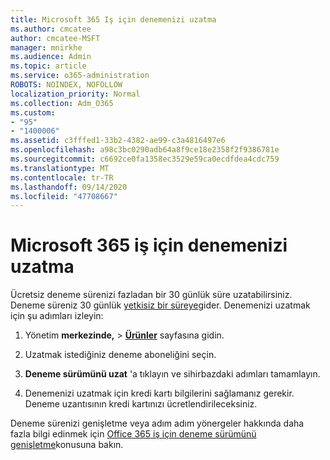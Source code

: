 ```yaml
---
title: Microsoft 365 Iş için denemenizi uzatma
ms.author: cmcatee
author: cmcatee-MSFT
manager: mnirkhe
ms.audience: Admin
ms.topic: article
ms.service: o365-administration
ROBOTS: NOINDEX, NOFOLLOW
localization_priority: Normal
ms.collection: Adm_O365
ms.custom:
- "95"
- "1400006"
ms.assetid: c3fffed1-33b2-4382-ae99-c3a4816497e6
ms.openlocfilehash: a98c3bc0290adb64a8f9ce18e2358f2f9386781e
ms.sourcegitcommit: c6692ce0fa1358ec3529e59ca0ecdfdea4cdc759
ms.translationtype: MT
ms.contentlocale: tr-TR
ms.lasthandoff: 09/14/2020
ms.locfileid: "47708667"
---
```

# <a name="extend-your-trial-for-microsoft-365-for-business"></a>Microsoft 365 iş için denemenizi uzatma

Ücretsiz deneme sürenizi fazladan bir 30 günlük süre uzatabilirsiniz. Deneme süreniz 30 günlük [yetkisiz bir süreye](https://docs.microsoft.com/alchemyinsights/grace-period-for-microsoft-365-free-trial)gider. Denemenizi uzatmak için şu adımları izleyin:
  
1. Yönetim **merkezinde,** \> **[Ürünler](https://go.microsoft.com/fwlink/p/?linkid=842054)** sayfasına gidin.

2. Uzatmak istediğiniz deneme aboneliğini seçin.

3. **Deneme sürümünü uzat** 'a tıklayın ve sihirbazdaki adımları tamamlayın.

4. Denemenizi uzatmak için kredi kartı bilgilerini sağlamanız gerekir. Deneme uzantısının kredi kartınızı ücretlendirileceksiniz.

Deneme sürenizi genişletme veya adım adım yönergeler hakkında daha fazla bilgi edinmek için [Office 365 iş için deneme sürümünü genişletme](https://docs.microsoft.com/microsoft-365/commerce/extend-your-trial)konusuna bakın.
